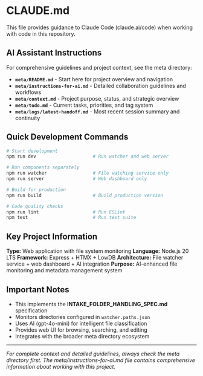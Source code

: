 # CLAUDE.md

This file provides guidance to Claude Code (claude.ai/code) when working with code in this repository.

## AI Assistant Instructions

For comprehensive guidelines and project context, see the meta directory:

- **`meta/README.md`** - Start here for project overview and navigation
- **`meta/instructions-for-ai.md`** - Detailed collaboration guidelines and workflows
- **`meta/context.md`** - Project purpose, status, and strategic overview  
- **`meta/todo.md`** - Current tasks, priorities, and tag system
- **`meta/logs/latest-handoff.md`** - Most recent session summary and continuity

## Quick Development Commands

```bash
# Start development
npm run dev                     # Run watcher and web server

# Run components separately
npm run watcher                 # File watching service only
npm run server                  # Web dashboard only

# Build for production
npm run build                   # Build production version

# Code quality checks
npm run lint                    # Run ESLint
npm test                        # Run test suite
```

## Key Project Information

**Type:** Web application with file system monitoring
**Language:** Node.js 20 LTS
**Framework:** Express + HTMX + LowDB
**Architecture:** File watcher service + web dashboard + AI integration
**Purpose:** AI-enhanced file monitoring and metadata management system

## Important Notes

- This implements the **INTAKE_FOLDER_HANDLING_SPEC.md** specification
- Monitors directories configured in `watcher.paths.json`
- Uses AI (gpt-4o-mini) for intelligent file classification
- Provides web UI for browsing, searching, and editing
- Integrates with the broader meta directory ecosystem

---

*For complete context and detailed guidelines, always check the meta directory first. The meta/instructions-for-ai.md file contains comprehensive information about working with this project.*